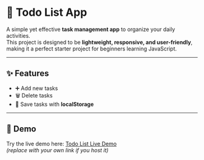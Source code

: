 # 📝 Todo List App

A simple yet effective **task management app** to organize your daily activities.  
This project is designed to be **lightweight, responsive, and user-friendly**, making it a perfect starter project for beginners learning JavaScript.

---

## ✨ Features
- ➕ Add new tasks  
- 🗑️ Delete tasks  
- 💾 Save tasks with **localStorage**

---

## 🚀 Demo
Try the live demo here: [Todo List Live Demo](https://yourusername.github.io/todo-list)  
*(replace with your own link if you host it)*
